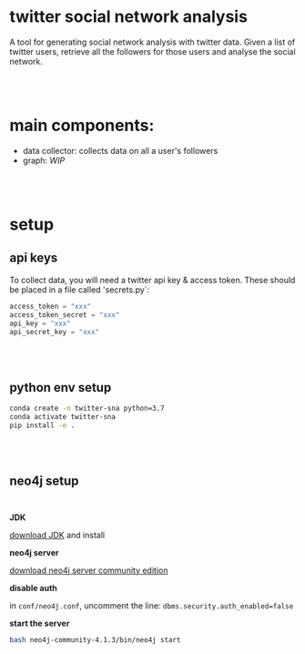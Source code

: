 # twitter social network analysis

A tool for generating social network analysis with twitter data. Given a list of twitter users, retrieve all the followers for those users and analyse the social network. 

<br/><br/>
# main components: 

* data collector: collects data on all a user's followers
* graph: *WIP*

<br/><br/>
# setup

## api keys

To collect data, you will need a twitter api key & access token. These should be placed in a file called 'secrets.py`:

```python
access_token = "xxx"
access_token_secret = "xxx"
api_key = "xxx"
api_secret_key = "xxx"
```
<br/><br/>
## python env setup

```bash
conda create -n twitter-sna python=3.7
conda activate twitter-sna
pip install -e .
```
<br/><br/>
## neo4j setup<br/><br/>

**JDK**

[download JDK](https://neo4j.com/docs/operations-manual/current/installation/requirements/) and install

**neo4j server**

[download neo4j server community edition](https://neo4j.com/download-center/#community)

**disable auth**

in `conf/neo4j.conf`, uncomment the line: `dbms.security.auth_enabled=false`

**start the server**

```bash
bash neo4j-community-4.1.3/bin/neo4j start
```



